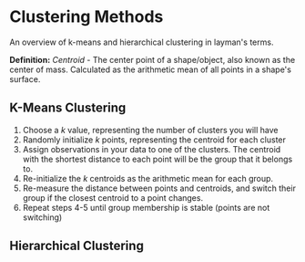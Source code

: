 # Clustering Methods
An overview of k-means and hierarchical clustering in layman's terms.

**Definition:** *Centroid* - The center point of a shape/object, also known as the center of mass. Calculated as the arithmetic mean of all points in a shape's surface.

## K-Means Clustering
1. Choose a *k* value, representing the number of clusters you will have
2. Randomly initialize *k* points, representing the centroid for each cluster
3. Assign observations in your data to one of the clusters. The centroid with the shortest distance to each point will be the group that it belongs to.
4. Re-initialize the *k* centroids as the arithmetic mean for each group. 
5. Re-measure the distance between points and centroids, and switch their group if the closest centroid to a point changes.
6. Repeat steps 4-5 until group membership is stable (points are not switching)

## Hierarchical Clustering